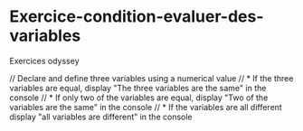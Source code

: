 # Exercice-condition-evaluer-des-variables
Exercices odyssey

// Declare and define three variables using a numerical value
// * If the three variables are equal, display "The three variables are the same" in the console
// * If only two of the variables are equal, display "Two of the variables are the same" in the console
// * If the variables are all different display "all variables are different" in the console

<!DOCTYPE html>
<html lang="en">
<head>
  <meta charset="UTF-8">
  <meta name="viewport" content="width=device-width, initial-scale=1.0">
  <title>Document</title>
</head>
<body>
  <script>
    const a = 1;
    const b = 2;
    const c = 3;
    if (a === b && b === c) {
      console.log("Les trois variables sont identiques");
      }
      else if (a === b || a===c || b===c) {
      console.log("Deux des variables sont identiques");
    }
    else {
      console.log("Toutes les variables sont différentes");
    }
  </script>
</body>
</html>
